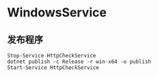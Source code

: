 # WindowsService

## 发布程序

```
Stop-Service HttpCheckService
dotnet publish -c Release -r win-x64 -o publish
Start-Service HttpCheckService
```
